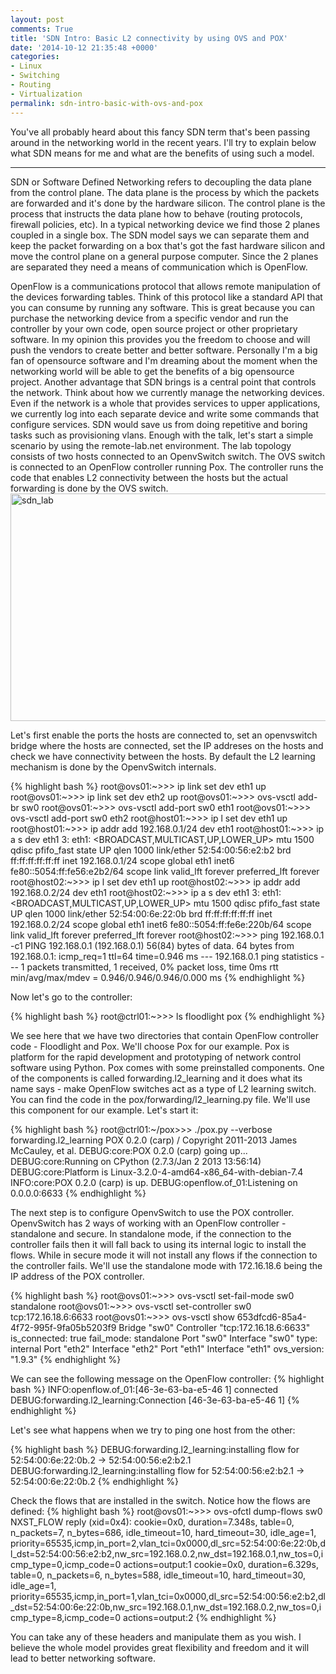 ```yaml
---
layout: post
comments: True
title: 'SDN Intro: Basic L2 connectivity by using OVS and POX'
date: '2014-10-12 21:35:48 +0000'
categories:
- Linux
- Switching
- Routing
- Virtualization
permalink: sdn-intro-basic-with-ovs-and-pox
---
```


You've all probably heard about this fancy SDN term that's been passing around in the networking world in the recent years. I'll try to explain below what SDN means for me and what are the benefits of using such a model. 

___

SDN or Software Defined Networking refers to decoupling the data plane from the control plane. The data plane is the process by which the packets are forwarded and it's done by the hardware silicon. The control plane is the process that instructs the data plane how to behave (routing protocols, firewall policies, etc). In a typical networking device we find those 2 planes coupled in a single box. The SDN model says we can separate them and keep the packet forwarding on a box that's got the fast hardware silicon and move the control plane on a general purpose computer. Since the 2 planes are separated they need a means of communication which is OpenFlow. 

OpenFlow is a communications protocol that allows remote manipulation of the devices forwarding tables. Think of this protocol like a standard API that you can consume by running any software. This is great because you can purchase the networking device from a specific vendor and run the controller by your own code, open source project or other proprietary software. In my opinion this provides you the freedom to choose and will push the vendors to create better and better software. Personally I'm a big fan of opensource software and I'm dreaming about the moment when the networking world will be able to get the benefits of a big opensource project. 
Another advantage that SDN brings is a central point that controls the network. Think about how we currently manage the networking devices. Even if the network is a whole that provides services to upper applications, we currently log into each separate device and write some commands that configure services. SDN would save us from doing repetitive and boring tasks such as provisioning vlans.
Enough with the talk, let's start a simple scenario by using the remote-lab.net environment. The lab topology consists of two hosts connected to an OpenvSwitch switch. The OVS switch is connected to an OpenFlow controller running Pox. The controller runs the code that enables L2 connectivity between the hosts but the actual forwarding is done by the OVS switch.
<a href="{{'/public/images/sdn_lab.png' | prepend: site.baseurl | prepend: site.url }}"><img src="{{'/public/images/sdn_lab.png' | prepend: site.baseurl | prepend: site.url }}" alt="sdn_lab" width="686" height="364" class="aligncenter size-full wp-image-284" /></a>

Let's first enable the ports the hosts are connected to, set an openvswitch bridge where the hosts are connected, set the IP addreses on the hosts and check we have connectivity between the hosts. By default the L2 learning mechanism is done by the OpenvSwitch internals. 

{% highlight bash %}
root@ovs01:~>>> ip link set dev eth1 up
root@ovs01:~>>> ip link set dev eth2 up
root@ovs01:~>>> ovs-vsctl add-br sw0
root@ovs01:~>>> ovs-vsctl add-port sw0 eth1
root@ovs01:~>>> ovs-vsctl add-port sw0 eth2
root@host01:~>>> ip l set dev eth1 up
root@host01:~>>> ip addr add 192.168.0.1/24 dev eth1
root@host01:~>>> ip a s dev eth1
3: eth1: <BROADCAST,MULTICAST,UP,LOWER_UP> mtu 1500 qdisc pfifo_fast state UP qlen 1000
    link/ether 52:54:00:56:e2:b2 brd ff:ff:ff:ff:ff:ff
    inet 192.168.0.1/24 scope global eth1
    inet6 fe80::5054:ff:fe56:e2b2/64 scope link
       valid_lft forever preferred_lft forever
root@host02:~>>> ip l set dev eth1 up
root@host02:~>>> ip addr add 192.168.0.2/24 dev eth1
root@host02:~>>> ip a s dev eth1
3: eth1: <BROADCAST,MULTICAST,UP,LOWER_UP> mtu 1500 qdisc pfifo_fast state UP qlen 1000
    link/ether 52:54:00:6e:22:0b brd ff:ff:ff:ff:ff:ff
    inet 192.168.0.2/24 scope global eth1
    inet6 fe80::5054:ff:fe6e:220b/64 scope link
       valid_lft forever preferred_lft forever
root@host02:~>>> ping 192.168.0.1 -c1
PING 192.168.0.1 (192.168.0.1) 56(84) bytes of data.
64 bytes from 192.168.0.1: icmp_req=1 ttl=64 time=0.946 ms
--- 192.168.0.1 ping statistics ---
1 packets transmitted, 1 received, 0% packet loss, time 0ms
rtt min/avg/max/mdev = 0.946/0.946/0.946/0.000 ms</code>
{% endhighlight %}

Now let's go to the controller:

{% highlight bash %}
root@ctrl01:~>>> ls
floodlight  pox
{% endhighlight %}

We see here that we have two directories that contain OpenFlow controller code - Floodlight and Pox. We'll choose Pox for our example. Pox is platform for the rapid development and prototyping of network control software using Python. Pox comes with some preinstalled components. One of the components is called forwarding.l2_learning and it does what its name says - make OpenFlow switches act as a type of L2 learning switch. You can find the code in the pox/forwarding/l2_learning.py file. We'll use this component for our example. Let's start it:

{% highlight bash %}
root@ctrl01:~/pox>>> ./pox.py --verbose forwarding.l2_learning
POX 0.2.0 (carp) / Copyright 2011-2013 James McCauley, et al.
DEBUG:core:POX 0.2.0 (carp) going up...
DEBUG:core:Running on CPython (2.7.3/Jan 2 2013 13:56:14)
DEBUG:core:Platform is Linux-3.2.0-4-amd64-x86_64-with-debian-7.4
INFO:core:POX 0.2.0 (carp) is up.
DEBUG:openflow.of_01:Listening on 0.0.0.0:6633
{% endhighlight %}

The next step is to configure OpenvSwitch to use the POX controller. OpenvSwitch has 2 ways of working with an OpenFlow controller - standalone and secure. In standalone mode, if the connection to the controller fails then it will fall back to using its internal logic to install the flows. While in secure mode it will not install any flows if the connection to the controller fails. We'll use the standalone mode with 172.16.18.6 being the IP address of the POX controller.

{% highlight bash %}
root@ovs01:~>>> ovs-vsctl set-fail-mode sw0 standalone
root@ovs01:~>>> ovs-vsctl set-controller sw0 tcp:172.16.18.6:6633
root@ovs01:~>>> ovs-vsctl show
653dfcd6-85a4-4f72-995f-9fa05b5203f9
    Bridge "sw0"
        Controller "tcp:172.16.18.6:6633"
            is_connected: true
        fail_mode: standalone
        Port "sw0"
            Interface "sw0"
                type: internal
        Port "eth2"
            Interface "eth2"
        Port "eth1"
            Interface "eth1"
    ovs_version: "1.9.3"
{% endhighlight %}

We can see the following message on the OpenFlow controller:
{% highlight bash %}
INFO:openflow.of_01:[46-3e-63-ba-e5-46 1] connected
DEBUG:forwarding.l2_learning:Connection [46-3e-63-ba-e5-46 1]
{% endhighlight %}

Let's see what happens when we try to ping one host from the other:

{% highlight bash %}
DEBUG:forwarding.l2_learning:installing flow for 52:54:00:6e:22:0b.2 -> 52:54:00:56:e2:b2.1
DEBUG:forwarding.l2_learning:installing flow for 52:54:00:56:e2:b2.1 -> 52:54:00:6e:22:0b.2
{% endhighlight %}

Check the flows that are installed in the switch. Notice how the flows are defined:
{% highlight bash %}
root@ovs01:~>>> ovs-ofctl dump-flows sw0
NXST_FLOW reply (xid=0x4):
 cookie=0x0, duration=7.348s, table=0, n_packets=7, n_bytes=686, idle_timeout=10, hard_timeout=30, idle_age=1, priority=65535,icmp,in_port=2,vlan_tci=0x0000,dl_src=52:54:00:6e:22:0b,dl_dst=52:54:00:56:e2:b2,nw_src=192.168.0.2,nw_dst=192.168.0.1,nw_tos=0,icmp_type=0,icmp_code=0 actions=output:1
 cookie=0x0, duration=6.329s, table=0, n_packets=6, n_bytes=588, idle_timeout=10, hard_timeout=30, idle_age=1, priority=65535,icmp,in_port=1,vlan_tci=0x0000,dl_src=52:54:00:56:e2:b2,dl_dst=52:54:00:6e:22:0b,nw_src=192.168.0.1,nw_dst=192.168.0.2,nw_tos=0,icmp_type=8,icmp_code=0 actions=output:2
 {% endhighlight %}

You can take any of these headers and manipulate them as you wish. I believe the whole model provides great flexibility and freedom and it will lead to better networking software. 
